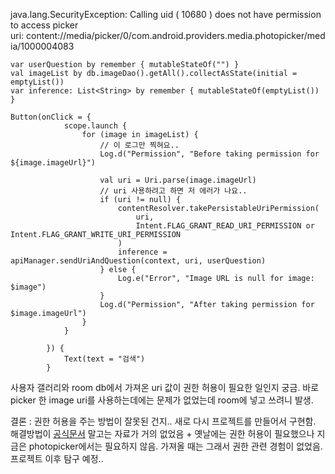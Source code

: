 
java.lang.SecurityException: Calling uid ( 10680 ) does not have permission to access picker uri: content://media/picker/0/com.android.providers.media.photopicker/media/1000004083

```
var userQuestion by remember { mutableStateOf("") }
val imageList by db.imageDao().getAll().collectAsState(initial = emptyList())
var inference: List<String> by remember { mutableStateOf(emptyList()) }

Button(onClick = {
            scope.launch {
                for (image in imageList) {
                    // 이 로그만 찍혀요..
                    Log.d("Permission", "Before taking permission for ${image.imageUrl}")

                    val uri = Uri.parse(image.imageUrl)
                    // uri 사용하려고 하면 저 에러가 나요..
                    if (uri != null) {
                        contentResolver.takePersistableUriPermission(
                            uri,
                            Intent.FLAG_GRANT_READ_URI_PERMISSION or Intent.FLAG_GRANT_WRITE_URI_PERMISSION
                        )
                        inference = apiManager.sendUriAndQuestion(context, uri, userQuestion)
                    } else {
                        Log.e("Error", "Image URL is null for image: $image")
                    }
                    Log.d("Permission", "After taking permission for $image.imageUrl")
                }
            }

        }) {
            Text(text = "검색")
        }
```

사용자 갤러리와 room db에서 가져온 uri 값이 권한 허용이 필요한 일인지 궁금.
바로 picker 한 image uri를 사용하는데에는 문제가 없었는데 room에 넣고 쓰려니 발생.

결론 : 권한 허용을 주는 방법이 잘못된 건지.. 새로 다시 프로젝트를 만들어서 구현함.
해결방법이 [공식문서]([https://developer.android.com/training/data-storage/shared/photopicker?#persist-media-file-access](https://developer.android.com/training/data-storage/shared/photopicker?#persist-media-file-access)) 말고는 자료가 거의 없었음 + 옛날에는 권한 허용이 필요했으나 지금은 photopicker에서는 필요하지 않음. 가져올 때는 그래서 권한 관련 경험이 없었음. 
프로젝트 이후 탐구 예정..
